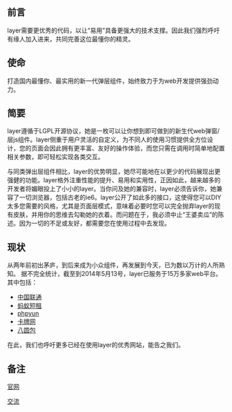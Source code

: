 ﻿<h2>前言</h2>
layer需要更优秀的代码，以让“易用”具备更强大的技术支撑。因此我们强烈呼吁有缘人加入进来，共同完善这位最懂你的精灵。

<h2>使命</h2>
打造国内最懂你、最实用的新一代弹层组件，始终致力于为web开发提供强劲动力。


<h2>简要</h2>
layer遵循于LGPL开源协议，她是一枚可以让你想到即可做到的新生代web弹窗/层js组件。layer侧重于用户灵活的自定义，为不同人的使用习惯提供全方位设计，您的页面会因此拥有更丰富、友好的操作体验，而您只需在调用时简单地配置相关参数，即可轻松实现各类交互。

与同类弹出层组件相比，layer的优势明显，她尽可能地在以更少的代码展现出更强健的功能。layer格外注重性能的提升、易用和实用性，正因如此，越来越多的开发者将媚眼投上了小小的layer。当你问及她的兼容时，layer必须告诉你，她兼容了一切浏览器，包括古老的ie6。layer公开了如此多的接口，这使得您可以DIY太多您需要的风格，尤其是页面层模式，意味着必要时您可以完全抛弃layer的现有皮肤，并用你的思维去勾勒她的衣着。而问题在于，我必须中止“王婆卖瓜”的陈述。因为一切的不足或友好，都需要您在使用过程中去发现。

<h2>现状</h2>
从两年前初出茅庐，到后来成为小众组件，再发展到今天，已为数以万计的人所熟知。
据不完全统计，截至到2014年5月13号，layer已服务于15万多家web平台。
其中包括：
<ul>
    <li><a href="http://app.10010.com/" target="_blank">中国联通</a></li>
    <li><a href="http://www.mayi.com/" target="_blank">蚂蚁短租</a></li>
    <li><a href="http://www.phpyun.com/" target="_blank">phpyun</a></li>
    <li><a href="http://www.kapai.com/" target="_blank">卡牌网</a></li>
    <li><a href="http://www.bayuanbao.com/" target="_blank">八圆包</a></li>
</ul>

在此，我们也呼吁更多已经在使用layer的优秀网站，能告之我们。


<h2>备注</h2>
<p><a href="http://sentsin.com/jquery/layer/" target="_blank">官网</a></p>
<p><a href="http://say.sentsin.com/home-48.html" target="_blank">交流</a></p>
